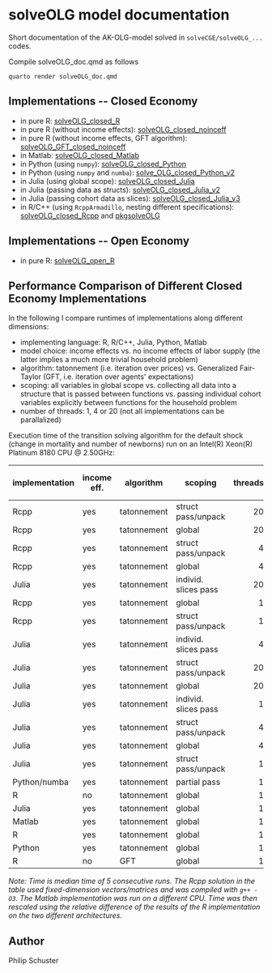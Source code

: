 # solveOLG model documentation
Short documentation of the AK-OLG-model solved in `solveCGE/solveOLG_...` codes.

Compile solveOLG_doc.qmd as follows
```
quarto render solveOLG_doc.qmd
```
## Implementations -- Closed Economy

- in pure R: [solveOLG_closed_R](https://github.com/solveCGE/solveOLG_closed_R)
- in pure R (without income effects): [solveOLG_closed_noinceff](https://github.com/solveCGE/solveOLG_closed_noinceff)
- in pure R (without income effects, GFT algorithm): [solveOLG_GFT_closed_noinceff](https://github.com/solveCGE/solveOLG_GFT_closed_noinceff)
- in Matlab: [solveOLG_closed_Matlab](https://github.com/solveCGE/solveOLG_closed_Matlab)
- in Python (using `numpy`): [solveOLG_closed_Python](https://github.com/solveCGE/solveOLG_closed_Python)
- in Python (using `numpy` and `numba`): [solve_OLG_closed_Python_v2](https://github.com/solveCGE/solveOLG_closed_Python_v2)
- in Julia (using global scope): [solveOLG_closed_Julia](https://github.com/solveCGE/solveOLG_closed_Julia)
- in Julia (passing data as structs): [solveOLG_closed_Julia_v2](https://github.com/solveCGE/solveOLG_closed_Julia_v2)
- in Julia (passing cohort data as slices): [solveOLG_closed_Julia_v3](https://github.com/solveCGE/solveOLG_closed_Julia_v3)
- in R/C++ (using `RcppArmadillo`, nesting different specifications): [solveOLG_closed_Rcpp](https://github.com/solveCGE/solveOLG_closed_Rcpp) and [pkgsolveOLG](https://github.com/solveCGE/pkgsolveOLG)

## Implementations -- Open Economy

- in pure R: [solveOLG_open_R](https://github.com/solveCGE/solveOLG_open_R)

## Performance Comparison of Different Closed Economy Implementations

In the following I compare runtimes of implementations along different dimensions:
- implementing language: R, R/C++, Julia, Python, Matlab
- model choice: income effects vs. no income effects of labor supply (the latter implies a much more trivial household problem)
- algorithm: tatonnement (i.e. iteration over prices) vs. Generalized Fair-Taylor (GFT, i.e. iteration over agents' expectations)
- scoping: all variables in global scope vs. collecting all data into a structure that is passed between functions vs. passing individual cohort variables explicitly between functions for the household problem
- number of threads: 1, 4 or 20 (not all implementations can be parallalized)

Execution time of the transition solving algorithm for the default shock (change in mortality and number of newborns) run on an Intel(R) Xeon(R) Platinum 8180 CPU @ 2.50GHz:

| implementation | income eff. | algorithm   | scoping              | threads | time in sec |
| :-------------- | ----------- | ----------- | -------------------- | -------: | -----: |
| Rcpp           | yes         | tatonnement | struct pass/unpack    | 20      | 0.32  |
| Rcpp           | yes         | tatonnement | global               | 20      | 0.35  |
| Rcpp           | yes         | tatonnement | struct pass/unpack    | 4       | 0.64  |
| Rcpp           | yes         | tatonnement | global               | 4       | 0.64  |
| Julia          | yes         | tatonnement | individ. slices pass | 20      | 1.35  |
| Rcpp           | yes         | tatonnement | global               | 1       | 1.68  |
| Rcpp           | yes         | tatonnement | struct pass/unpack    | 1       | 1.69  |
| Julia          | yes         | tatonnement | individ. slices pass | 4       | 1.69  |
| Julia          | yes         | tatonnement | struct pass/unpack    | 20      | 1.71  |
| Julia          | yes         | tatonnement | global               | 20      | 2.32  |
| Julia          | yes         | tatonnement | individ. slices pass | 1       | 2.33  |
| Julia          | yes         | tatonnement | struct pass/unpack    | 4       | 2.41  |
| Julia          | yes         | tatonnement | global               | 4       | 3.49  |
| Julia          | yes         | tatonnement | struct pass/unpack    | 1       | 4.22  |
| Python/numba   | yes         | tatonnement | partial pass         | 1       | 4.75 |
| R              | no          | tatonnement | global               | 1       | 5.25  |
| Julia          | yes         | tatonnement | global               | 1       | 6.94  |
| Matlab         | yes         | tatonnement | global               | 1       | 11.74 |
| R              | yes         | tatonnement | global               | 1       | 15.16 |
| Python         | yes         | tatonnement | global               | 1       | 27.54 |
| R              | no          | GFT         | global               | 1       | 50.67 |

*Note: Time is median time of 5 consecutive runs. The Rcpp solution in the table used fixed-dimension vectors/matrices and was compiled with `g++ -O3`. The Matlab implementation was run on a different CPU. Time was then rescaled using the relative difference of the results of the R implementation on the two different architectures.*

## Author
Philip Schuster
